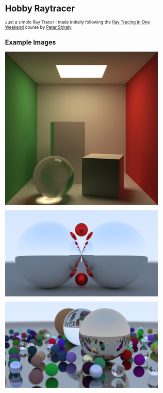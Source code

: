 # Hobby Raytracer

Just a simple Ray Tracer I made initially following the [Ray Tracing in One Weekend](https://raytracing.github.io/books/RayTracingInOneWeekend.html) course by [Peter Shirely](https://github.com/petershirley)

## Example Images

![Cornell Box](/sampleImages/Cornell-Box.png)

![Demonstration of infinite reflective surfaces](/sampleImages/Awesome-Reflections.bmp)

![The test image laid out at the end of the course](/sampleImages/Scattered-Balls.png)
